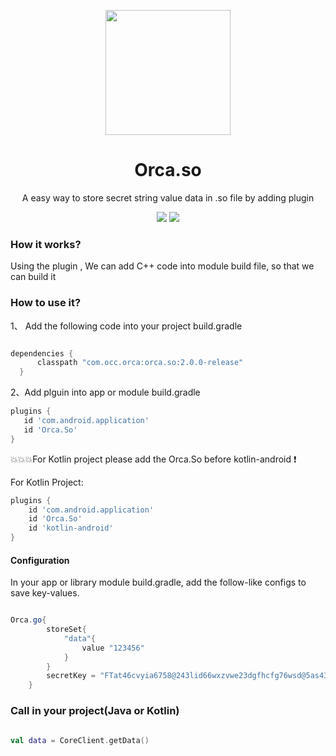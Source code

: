   
   
   
   
   <p align="center"><a href="https://github.com/ShowMeThe/Orca" target="_blank"><img width="200"src="https://github.com/ShowMeThe/Orca/blob/master/logo_cover.png"></a></p>
   <h1 align="center">Orca.so</h1>
   <p align="center">A easy way to store secret string value data in .so file by adding plugin</p>
   
   <p align="center">
   <a href="https://github.com/ShowMeThe/Orca"><img src = "https://img.shields.io/badge/Project-Orca.So-orange"></a>
   <img src = "https://img.shields.io/badge/Verion-2.0.0%2B-blue"></a>
   </p>
   
   ### How it works?
   
   Using the plugin , We can add C++ code into module build file, so that we can build it
   
   
  ### How to use it?
  
 1、 Add the following code into your project build.gradle
  ```gradle
  
  dependencies {
        classpath "com.occ.orca:orca.so:2.0.0-release"
    }
  
  ```
 2、Add plguin into app or module build.gradle
 ```gradle
 plugins {
    id 'com.android.application'
    id 'Orca.So'
}
 
 ```
:boom::boom::boom:For Kotlin project please add the Orca.So before kotlin-android :exclamation:

For Kotlin Project:

```gradle
plugins {
    id 'com.android.application'
    id 'Orca.So'
    id 'kotlin-android'
}

```

#### Configuration

In your app or library module build.gradle, add the follow-like configs to save key-values.

```gradle

Orca.go{
        storeSet{
            "data"{
                value "123456"
            }
        }
        secretKey = "FTat46cvyia6758@243lid66wxzvwe23dgfhcfg76wsd@5as431aq1256dsaa211" //This is the default key , you must replace it
    }

```

### Call in your project(Java or Kotlin)

```kotlin

val data = CoreClient.getData()


```




 
